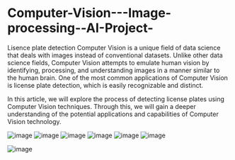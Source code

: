 # Computer-Vision---Image-processing--AI-Project-
Lisence plate detection
Computer Vision is a unique field of data science that deals with images instead of conventional datasets. Unlike other data science fields, Computer Vision attempts to emulate human vision by identifying, processing, and understanding images in a manner similar to the human brain. One of the most common applications of Computer Vision is license plate detection, which is easily recognizable and distinct.

In this article, we will explore the process of detecting license plates using Computer Vision techniques. Through this, we will gain a deeper understanding of the potential applications and capabilities of Computer Vision technology.


![image](https://user-images.githubusercontent.com/100942364/223761659-aaf2a2d5-f4e9-4720-8417-0fddc388af89.png)
![image](https://user-images.githubusercontent.com/100942364/223761767-ca212bfe-416b-4ba4-a541-bb5a15ddeb0d.png)
![image](https://user-images.githubusercontent.com/100942364/223761866-13356376-c710-42dc-b3d8-a8f2de5be8e4.png)
![image](https://user-images.githubusercontent.com/100942364/223761967-c558b813-b234-4354-baf5-a72e0179bdec.png)
![image](https://user-images.githubusercontent.com/100942364/223762083-42462fde-e9ba-4257-ba16-f4555ba48144.png)
![image](https://user-images.githubusercontent.com/100942364/223762156-3c22a55f-9c4f-4bb5-89f0-404ee837bfb9.png)

![image](https://user-images.githubusercontent.com/100942364/223762407-b579e418-c59a-4a78-9912-bc3a1fac153c.png)
